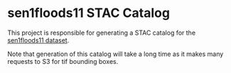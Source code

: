 # sen1floods11 STAC Catalog

This project is responsible for generating a STAC catalog for the [sen1floods11 dataset](https://github.com/cloudtostreet/Sen1Floods11).

Note that generation of this catalog will take a long time as it makes many requests to S3 for tif bounding boxes.
